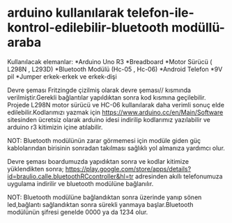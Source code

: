 # arduino kullanılarak telefon-ile-kontrol-edilebilir-bluetooth modüllü-araba

Kullanılacak elemanlar:
*Arduino Uno R3
*Breadboard
*Motor Sürücü ( L298N , L293D)
*Bluetooth Modülü (Hc-05 , Hc-06)
*Android Telefon
*9V pil 
*Jumper erkek-erkek ve erkek-dişi
 
 Devre şeması Fritzingde çizilmiş olarak devre şeması// kısmında verilmiştir.Gerekli bağlantılar yapıldıktan sonra kod kısmına geçilebilir.
 Projede L298N motor sürücü ve HC-06 kullanılarak daha verimli sonuç elde edilebilir.Kodlarımızı yazmak için https://www.arduino.cc/en/Main/Software sitesinden ücretsiz olarak arduino idesi indirilip kodlarımız yazılabilir ve arduino r3 kitimizin içine atılabilir.
 
 NOT: Bluetooth modülünün zarar görmemesi için modüle giden güç kablolarından birisinin sonradan takılması sağlıklı yol almanıza yardımcı olur.
 
 
 Devre şeması boardumuzda yapıdıktan sonra ve kodlar kitimize yüklendikten sonra;
 https://play.google.com/store/apps/details?id=braulio.calle.bluetoothRCcontroller&hl=tr adresinden akıllı telefonumuza uygulama indirilir ve bluetooth modülüne bağlanılır. 
 
 NOT: Bluetooth modülüne bağlandıktan sonra üzerinde yanıp sönen led,bağlantı sağlandıktan sonra sürekli yanmaya başlar.Bluetooth modülünün şifresi genelde 0000 ya da 1234 olur.



